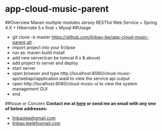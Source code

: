 # app-cloud-music-parent

##Overview
Maven multiple modules
Jersey RESTful Web Service + Spring 4.X + Hibernate 5.x.final + Mysql
##Usage
 - git clone -b master https://github.com/linbao-lee/app-cloud-music-parent.git .
 - import project into your Eclipse
 - run as: maven build install
 - add new server(can be tomcat 6.x & above)
 - add project to server and deploy
 - start server
 - open browser and type http://localhost:8080/cloud-music-api/webapi/application.wadl to view the service api output
 - open http://localhost:8080/cloud-music-ui to view the system management GUI
 - end

##Issue or Concern
**Contact me at [here](https://github.com/linbao-lee/cloud-music-api/issues) or send me an email with any one of below addresses:**
- linbaolee@gmail.com
- linbao.lee@foxmail.com